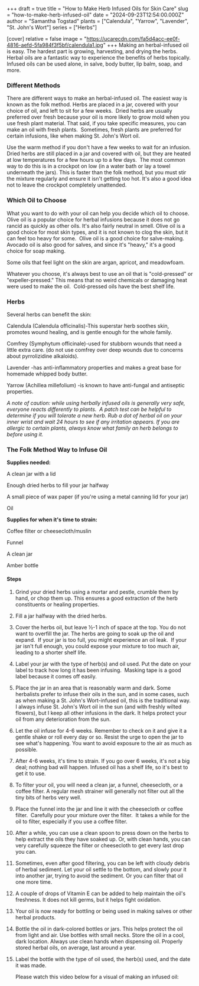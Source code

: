 +++
draft = true
title = "How to Make Herb Infused Oils for Skin Care"
slug = "how-to-make-herb-infused-oil"
date = "2024-09-23T12:54:00.000Z"
author = "Samantha Togstad"
plants = ["Calendula", "Yarrow", "Lavender", "St. John's Wort"]
series = ["Herbs"]

[cover]
relative = false
image = "https://ucarecdn.com/fa5d4acc-ee0f-4816-aefd-5fa984f3f5bf/calendula1.jpg"
+++
Making an herbal-infused oil is easy. The hardest part is growing, harvesting, and drying the herbs. Herbal oils are a fantastic way to experience the benefits of herbs topically. Infused oils can be used alone, in salve, body butter, lip balm, soap, and more. 

### Different Methods

There are different ways to make an herbal-infused oil. The easiest way is known as the folk method. Herbs are placed in a jar, covered with your choice of oil, and left to sit for a few weeks.  Dried herbs are usually preferred over fresh because your oil is more likely to grow mold when you use fresh plant material. That said, if you take specific measures, you can make an oil with fresh plants.  Sometimes, fresh plants are preferred for certain infusions, like when making St. John's Wort oil. 

Use the warm method if you don't have a few weeks to wait for an infusion.  Dried herbs are still placed in a jar and covered with oil, but they are heated at low temperatures for a few hours up to a few days.  The most common way to do this is in a crockpot on low (in a water bath or lay a towel underneath the jars). This is faster than the folk method, but you must stir the mixture regularly and ensure it isn't getting too hot. It's also a good idea not to leave the crockpot completely unattended. 

### Which Oil to Choose

What you want to do with your oil can help you decide which oil to choose. Olive oil is a popular choice for herbal infusions because it does not go rancid as quickly as other oils. It's also fairly neutral in smell. Olive oil is a good choice for most skin types, and it is not known to clog the skin, but it can feel too heavy for some.  Olive oil is a good choice for salve-making.  Avocado oil is also good for salves, and since it's "heavy," it's a good choice for soap making. 

Some oils that feel light on the skin are argan, apricot, and meadowfoam. 

Whatever you choose, it's always best to use an oil that is "cold-pressed" or "expeller-pressed." This means that no weird chemicals or damaging heat were used to make the oil.  Cold-pressed oils have the best shelf life.

### Herbs

Several herbs can benefit the skin:

Calendula (Calendula officinalis)-This superstar herb soothes skin, promotes wound healing, and is gentle enough for the whole family.

Comfrey (Symphytum officinale)-used for stubborn wounds that need a little extra care. (do not use comfrey over deep wounds due to concerns about pyrrolizidine alkaloids). 

Lavender -has anti-inflammatory properties and makes a great base for homemade whipped body butter.

Yarrow (Achillea millefolium) -is known to have anti-fungal and antiseptic properties. 



*A note of caution: while using herbally infused oils is generally very safe, everyone reacts differently to plants.  A patch test can be helpful to determine if you will tolerate a new herb. Rub a dot of herbal oil on your inner wrist and wait 24 hours to see if any irritation appears. If you are allergic to certain plants, always know what family an herb belongs to before using it.*  

### The Folk Method Way to Infuse Oil

**Supplies needed:** 

A clean jar with a lid

Enough dried herbs to fill your jar halfway

A small piece of wax paper (if you're using a metal canning lid for your jar)

Oil

**Supplies for when it's time to strain:**

Coffee filter or cheesecloth/muslin 

Funnel 

A clean jar

Amber bottle 

#### Steps

1.  Grind your dried herbs using a mortar and pestle, crumble them by hand, or chop them up. This ensures a good extraction of the herb constituents or healing properties.
2. Fill a jar halfway with the dried herbs.
3. Cover the herbs oil, but leave ½-1 inch of space at the top. You do not want to overfill the jar. The herbs are going to soak up the oil and expand.  If your jar is too full, you might experience an oil leak.  If your jar isn't full enough, you could expose your mixture to too much air, leading to a shorter shelf life. 
4. Label your jar with the type of herb(s) and oil used. Put the date on your label to track how long it has been infusing.  Masking tape is a good label because it comes off easily. 
5. Place the jar in an area that is reasonably warm and dark. Some herbalists prefer to infuse their oils in the sun, and in some cases, such as when making a St. John's Wort-infused oil, this is the traditional way. I always infuse St. John's Wort oil in the sun (and with freshly wilted flowers), but I keep all other infusions in the dark. It helps protect your oil from any deterioration from the sun. 
6. Let the oil infuse for 4-6 weeks. Remember to check on it and give it a gentle shake or roll every day or so. Resist the urge to open the jar to see what's happening. You want to avoid exposure to the air as much as possible. 
7. After 4-6 weeks, it's time to strain. If you go over 6 weeks, it's not a big deal; nothing bad will happen. Infused oil has a shelf life, so it's best to get it to use. 
8. To filter your oil, you will need a clean jar, a funnel, cheesecloth, or a coffee filter. A regular mesh strainer will generally not filter out all the tiny bits of herbs very well. 
9. Place the funnel into the jar and line it with the cheesecloth or coffee filter.  Carefully pour your mixture over the filter.  It takes a while for the oil to filter, especially if you use a coffee filter.
10. After a while, you can use a clean spoon to press down on the herbs to help extract the oils they have soaked up. Or, with clean hands, you can very carefully squeeze the filter or cheesecloth to get every last drop you can. 
11. Sometimes, even after good filtering, you can be left with cloudy debris of herbal sediment. Let your oil settle to the bottom, and slowly pour it into another jar, trying to avoid the sediment. Or you can filter that oil one more time. 
12. A couple of drops of Vitamin E can be added to help maintain the oil's freshness. It does not kill germs, but it helps fight oxidation.
13. Your oil is now ready for bottling or being used in making salves or other herbal products.  
14. Bottle the oil in dark-colored bottles or jars. This helps protect the oil from light and air. Use bottles with small necks. Store the oil in a cool, dark location. Always use clean hands when dispensing oil. Properly stored herbal oils, on average, last around a year. 
15. Label the bottle with the type of oil used, the herb(s) used, and the date it was made. 

    Please watch this video below for a visual of making an infused oil:
